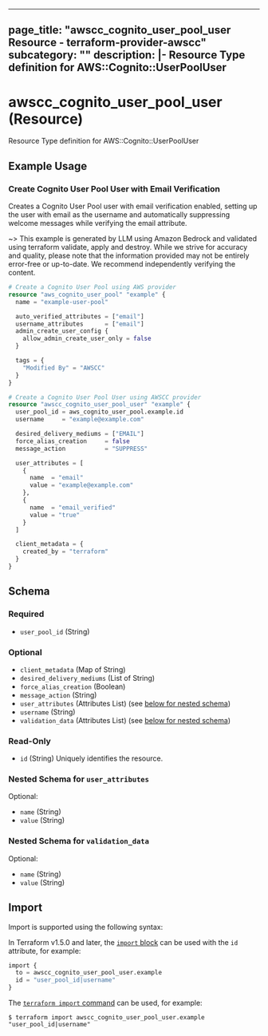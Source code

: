 
---
page_title: "awscc_cognito_user_pool_user Resource - terraform-provider-awscc"
subcategory: ""
description: |-
  Resource Type definition for AWS::Cognito::UserPoolUser
---

# awscc_cognito_user_pool_user (Resource)

Resource Type definition for AWS::Cognito::UserPoolUser

## Example Usage

### Create Cognito User Pool User with Email Verification

Creates a Cognito User Pool user with email verification enabled, setting up the user with email as the username and automatically suppressing welcome messages while verifying the email attribute.

~> This example is generated by LLM using Amazon Bedrock and validated using terraform validate, apply and destroy. While we strive for accuracy and quality, please note that the information provided may not be entirely error-free or up-to-date. We recommend independently verifying the content.

```terraform
# Create a Cognito User Pool using AWS provider
resource "aws_cognito_user_pool" "example" {
  name = "example-user-pool"

  auto_verified_attributes = ["email"]
  username_attributes      = ["email"]
  admin_create_user_config {
    allow_admin_create_user_only = false
  }

  tags = {
    "Modified By" = "AWSCC"
  }
}

# Create a Cognito User Pool User using AWSCC provider
resource "awscc_cognito_user_pool_user" "example" {
  user_pool_id = aws_cognito_user_pool.example.id
  username     = "example@example.com"

  desired_delivery_mediums = ["EMAIL"]
  force_alias_creation     = false
  message_action           = "SUPPRESS"

  user_attributes = [
    {
      name  = "email"
      value = "example@example.com"
    },
    {
      name  = "email_verified"
      value = "true"
    }
  ]

  client_metadata = {
    created_by = "terraform"
  }
}
```

<!-- schema generated by tfplugindocs -->
## Schema

### Required

- `user_pool_id` (String)

### Optional

- `client_metadata` (Map of String)
- `desired_delivery_mediums` (List of String)
- `force_alias_creation` (Boolean)
- `message_action` (String)
- `user_attributes` (Attributes List) (see [below for nested schema](#nestedatt--user_attributes))
- `username` (String)
- `validation_data` (Attributes List) (see [below for nested schema](#nestedatt--validation_data))

### Read-Only

- `id` (String) Uniquely identifies the resource.

<a id="nestedatt--user_attributes"></a>
### Nested Schema for `user_attributes`

Optional:

- `name` (String)
- `value` (String)


<a id="nestedatt--validation_data"></a>
### Nested Schema for `validation_data`

Optional:

- `name` (String)
- `value` (String)

## Import

Import is supported using the following syntax:

In Terraform v1.5.0 and later, the [`import` block](https://developer.hashicorp.com/terraform/language/import) can be used with the `id` attribute, for example:

```terraform
import {
  to = awscc_cognito_user_pool_user.example
  id = "user_pool_id|username"
}
```

The [`terraform import` command](https://developer.hashicorp.com/terraform/cli/commands/import) can be used, for example:

```shell
$ terraform import awscc_cognito_user_pool_user.example "user_pool_id|username"
```
